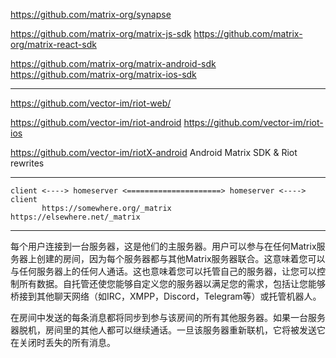 https://github.com/matrix-org/synapse

https://github.com/matrix-org/matrix-js-sdk
https://github.com/matrix-org/matrix-react-sdk

https://github.com/matrix-org/matrix-android-sdk
https://github.com/matrix-org/matrix-ios-sdk


---


https://github.com/vector-im/riot-web/

https://github.com/vector-im/riot-android
https://github.com/vector-im/riot-ios


https://github.com/vector-im/riotX-android  Android Matrix SDK & Riot rewrites

---


```
client <----> homeserver <=====================> homeserver <----> client
       https://somewhere.org/_matrix      https://elsewhere.net/_matrix
```

---


每个用户连接到一台服务器，这是他们的主服务器。用户可以参与在任何Matrix服务器上创建的房间，因为每个服务器都与其他Matrix服务器联合。这意味着您可以与任何服务器上的任何人通话。这也意味着您可以托管自己的服务器，让您可以控制所有数据。自托管还使您能够自定义您的服务器以满足您的需求，包括让您能够桥接到其他聊天网络（如IRC，XMPP，Discord，Telegram等）或托管机器人。

在房间中发送的每条消息都将同步到参与该房间的所有其他服务器。如果一台服务器脱机，房间里的其他人都可以继续通话。一旦该服务器重新联机，它将被发送它在关闭时丢失的所有消息。